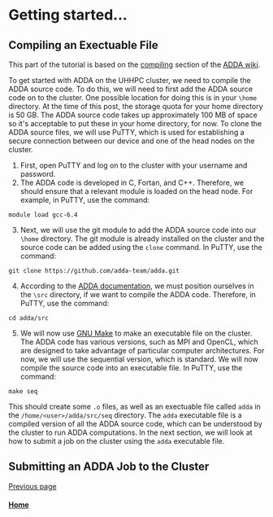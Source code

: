 # Getting started...

## Compiling an Exectuable File

This part of the tutorial is based on the [compiling](https://github.com/adda-team/adda/wiki/CompilingADDA) section of the [ADDA wiki](https://github.com/adda-team/adda/wiki).

To get started with ADDA on the UHHPC cluster, we need to compile the ADDA source code. To do this, we will need to first add the ADDA source code on to the cluster. One possible location for doing this is in your `\home` directory. At the time of this post, the storage quota for your home directory is 50 GB. The ADDA source code takes up approximately 100 MB of space so it's acceptable to put these in your home directory, for now. To clone the ADDA source files, we will use PuTTY, which is used for establishing a secure connection between our device and one of the head nodes on the cluster.

1. First, open PuTTY and log on to the cluster with your username and password.
2. The ADDA code is developed in C, Fortan, and C++. Therefore, we should ensure that a relevant module is loaded on the head node. For example, in PuTTY, use the command: 
```
module load gcc-6.4
```
3. Next, we will use the git module to add the ADDA source code into our `\home` directory. The git module is already installed on the cluster and the source code can be added using the `clone` command. In PuTTY, use the command: 
```
git clone https://github.com/adda-team/adda.git
```
4. According to the [ADDA documentation](https://github.com/adda-team/adda/wiki/CompilingADDA), we must position ourselves in the `\src` directory, if we want to compile the ADDA code. Therefore, in PuTTY, use the command:
```
cd adda/src
```
5. We will now use [GNU Make](https://www.gnu.org/software/make/) to make an executable file on the cluster. The ADDA code has various versions, such as MPI and OpenCL, which are designed to take advantage of particular computer architectures. For now, we will use the sequential version, which is standard. We will now compile the source code into an executable file. In PuTTY, use the command:
```
make seq
```
This should create some `.o` files, as well as an exectuable file called `adda` in the `/home/<user>/adda/src/seq` directory. The `adda` executable file is a compiled version of all the ADDA source code, which can be understood by the cluster to run ADDA computations. In the next section, we will look at how to submit a job on the cluster using the `adda` executable file.

## Submitting an ADDA Job to the Cluster


[Previous page](privacy-warning.md)

#### [Home](./README.md) 
